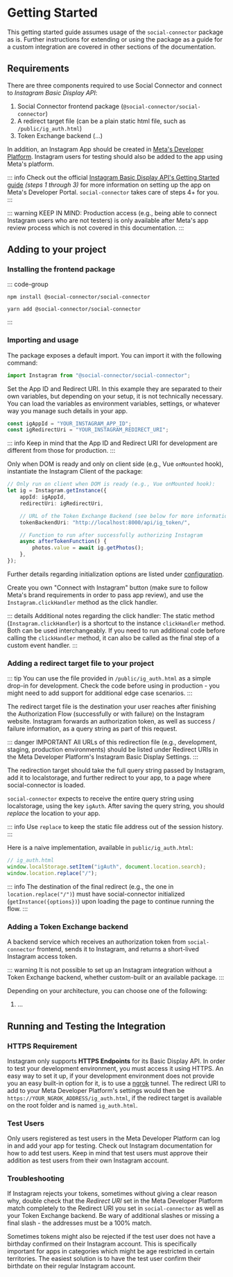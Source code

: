 # Getting Started

This getting started guide assumes usage of the `social-connector` package as is.
Further instructions for extending or using the package as a guide for a custom integration are covered in other
sections of the documentation.

## Requirements

There are three components required to use Social Connector and connect to _Instagram Basic Display API_:

1. Social Connector frontend package (`@social-connector/social-connector`)
2. A redirect target file (can be a plain static html file, such as `/public/ig_auth.html`)
3. Token Exchange backend (...)

In addition, an Instagram App should be created in [Meta's Developer Platform](https://developers.facebook.com).
Instagram users for testing should also be added to the app using Meta's platform.

::: info
Check out the official
[Instagram Basic Display API's Getting Started guide](https://developers.facebook.com/docs/instagram-basic-display-api/getting-started) _(steps 1 through 3)_
for more information on setting up the app on Meta's Developer Portal.
`social-connector` takes care of steps 4+ for you.
:::

::: warning KEEP IN MIND:
Production access (e.g., being able to connect Instagram users who are not testers)
is only available after Meta's app review process which is not covered in this documentation.
:::

## Adding to your project

### Installing the frontend package

::: code-group

```shell [npm]
npm install @social-connector/social-connector
```

```shell [yarn]
yarn add @social-connector/social-connector
```

:::

### Importing and usage

The package exposes a default import. You can import it with the following command:

```ts
import Instagram from "@social-connector/social-connector";
```

Set the App ID and Redirect URI. In this example they are separated to their own variables,
but depending on your setup, it is not technically necessary. You can load the variables as environment variables,
settings, or whatever way you manage such details in your app.

```ts
const igAppId = "YOUR_INSTAGRAM_APP_ID";
const igRedirectUri = "YOUR_INSTAGRAM_REDIRECT_URI";
```

::: info
Keep in mind that the App ID and Redirect URI for development are different from those for production.
:::

Only when DOM is ready and only on client side (e.g., Vue `onMounted` hook),
instantiate the Instagram Client of the package:

```ts
// Only run on client when DOM is ready (e.g., Vue onMounted hook):
let ig = Instagram.getInstance({
	appId: igAppId,
	redirectUri: igRedirectUri,

	// URL of the Token Exchange Backend (see below for more information)
	tokenBackendUri: "http://localhost:8000/api/ig_token/",

	// Function to run after successfully authorizing Instagram
	async afterTokenFunction() {
		photos.value = await ig.getPhotos();
	},
});
```

Further details regarding initialization options are listed under [configuration](/guide/configuration).

Create you own "Connect with Instagram" button (make sure to follow Meta's brand requirements
in order to pass app review), and use the `Instagram.clickHandler` method as the click handler.

::: details Additional notes regarding the click handler:
The static method (`Instagram.clickHandler`) is a shortcut to the instance `clickHandler` method.
Both can be used interchangeably.
If you need to run additional code before calling the `clickHandler` method, it can also be called as the final
step of a custom event handler.
:::

### Adding a redirect target file to your project

::: tip
You can use the file provided in `/public/ig_auth.html` as a simple drop-in for development.
Check the code before using in production - you might need to add support for additional edge case scenarios.
:::

The redirect target file is the destination your user reaches after finishing the Authorization Flow
(successfully or with failure) on the Instagram website.
Instagram forwards an authorization token, as well as success / failure information, as a query string
as part of this request.

::: danger IMPORTANT
All URLs of this redirection file (e.g., development, staging, production environments) should be listed under
Redirect URIs in the Meta Developer Platform's Instagram Basic Display Settings.
:::

The redirection target should take the full query string passed by Instagram, add it to localstorage, and
further redirect to your app, to a page where social-connector is loaded.

`social-connector` expects to receive the entire query string using localstorage, using the key `igAuth`.
After saving the query string, you should _replace_ the location to your app.

::: info
Use `replace` to keep the static file address out of the session history.
:::

Here is a naive implementation, available in `public/ig_auth.html`:

```js
// ig_auth.html
window.localStorage.setItem("igAuth", document.location.search);
window.location.replace("/");
```

::: info
The destination of the final redirect (e.g., the one in `location.replace("/")`)
must have social-connector initialized (`getInstance({options})`) upon loading the page to continue running the flow.
:::

### Adding a Token Exchange backend

A backend service which receives an authorization token from `social-connector` frontend,
sends it to Instagram, and returns a short-lived Instagram access token.

::: warning
It is not possible to set up an Instagram integration without a Token Exchange backend, whether custom-built or an available package.
:::

Depending on your architecture, you can choose one of the following:

1. ...

## Running and Testing the Integration

### HTTPS Requirement

Instagram only supports **HTTPS Endpoints** for its Basic Display API. In order to test your development environment,
you must access it using HTTPS. An easy way to set it up, if your development environment does not provide you an easy
built-in option for it, is to use a [ngrok](https://ngrok.com) tunnel.
The redirect URI to add to your Meta Developer Platform's settings would then be
`https://YOUR_NGROK_ADDRESS/ig_auth.html`, if the redirect target is available on the root folder and is named
`ig_auth.html`.

### Test Users

Only users registered as test users in the Meta Developer Platform can log in and add your app for testing.
Check out Instagram documentation for how to add test users. Keep in mind that test users must approve their addition as
test users from their own Instagram account.

### Troubleshooting

If Instagram rejects your tokens, sometimes without giving a clear reason why, double check that the _Redirect URI_
set in the Meta Developer Platform match completely to the Redirect URI you set in `social-connector` as well as your
Token Exchange backend. Be wary of additional slashes or missing a final slash - the addresses must be a 100% match.

Sometimes tokens might also be rejected if the test user does not have a birthday confirmed on their Instagram
account. This is specifically important for apps in categories which might be age restricted in certain territories.
The easiest solution is to have the test user confirm their birthdate on their regular Instagram account.
